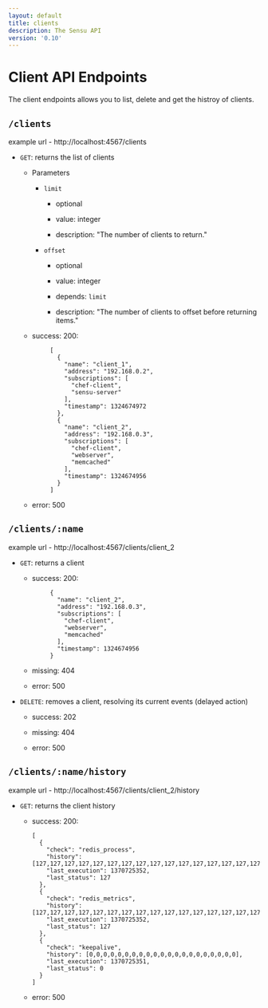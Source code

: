 ```yaml
---
layout: default
title: clients
description: The Sensu API
version: '0.10'
---
```


<div class="page-header">
  <h1>Client API Endpoints<small></small></h1>
</div>

The client endpoints allows you to list, delete and get the histroy of clients.

## `/clients`

example url - http://localhost:4567/clients

* `GET`: returns the list of clients

  - Parameters
    
    - `limit`

      - optional

      - value: integer

      - description: "The number of clients to return."

    - `offset` 

      - optional

      - value: integer

      - depends: `limit`

      - description: "The number of clients to offset before returning items."

  - success: 200:

             [
               {
                 "name": "client_1",
                 "address": "192.168.0.2",
                 "subscriptions": [
                   "chef-client",
                   "sensu-server"
                 ],
                 "timestamp": 1324674972
               },
               {
                 "name": "client_2",
                 "address": "192.168.0.3",
                 "subscriptions": [
                   "chef-client",
                   "webserver",
                   "memcached"
                 ],
                 "timestamp": 1324674956
               }
             ]

  - error: 500

## `/clients/:name`

example url - http://localhost:4567/clients/client_2

* `GET`: returns a client

  - success: 200:

             {
               "name": "client_2",
               "address": "192.168.0.3",
               "subscriptions": [
                 "chef-client",
                 "webserver",
                 "memcached"
               ],
               "timestamp": 1324674956
             }

  - missing: 404

  - error: 500

* `DELETE`: removes a client, resolving its current events (delayed action)

  - success: 202

  - missing: 404

  - error: 500

## `/clients/:name/history`

example url - http://localhost:4567/clients/client_2/history

* `GET`: returns the client history

  - success: 200:

        [
          { 
            "check": "redis_process",
            "history": [127,127,127,127,127,127,127,127,127,127,127,127,127,127,127,127,127,127,127,127,127],
            "last_execution": 1370725352,
            "last_status": 127
          }, 
          {
            "check": "redis_metrics",
            "history": [127,127,127,127,127,127,127,127,127,127,127,127,127,127,127,127,127,127,127,127,127],
            "last_execution": 1370725352,
            "last_status": 127
          },
          { 
            "check": "keepalive",
            "history": [0,0,0,0,0,0,0,0,0,0,0,0,0,0,0,0,0,0,0,0,0],
            "last_execution": 1370725351,
            "last_status": 0
          }
        ]

  - error: 500


